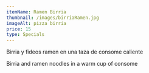 ```yaml
---
itemName: Ramen Birria
thumbnail: /images/birriaRamen.jpg
imageAlt: pizza birria
price: 15
type: Specials
---
```

Birria y fideos ramen en una taza de consome caliente

Birria and ramen noodles in a warm cup of consome